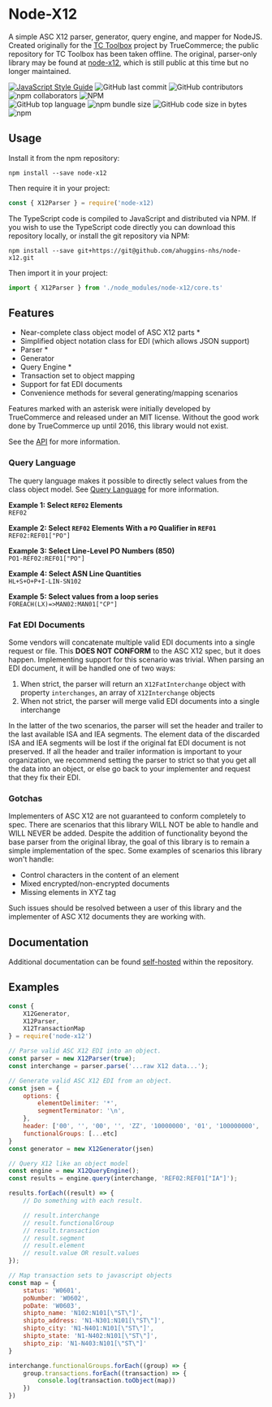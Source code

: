 # Node-X12
A simple ASC X12 parser, generator, query engine, and mapper for NodeJS. Created originally for the [TC Toolbox](https://github.com/TrueCommerce/vscode-tctoolbox) project by TrueCommerce; the public repository for TC Toolbox has been taken offline. The original, parser-only library may be found at [node-x12](https://github.com/TrueCommerce/node-x12), which is still public at this time but no longer maintained.

[![JavaScript Style Guide](https://img.shields.io/badge/code_style-standard-brightgreen.svg)](https://github.com/standard/eslint-config-standard-with-typescript)
![GitHub last commit](https://img.shields.io/github/last-commit/ahuggins-nhs/node-x12)
![GitHub contributors](https://img.shields.io/github/contributors/ahuggins-nhs/node-x12)
![npm collaborators](https://img.shields.io/npm/collaborators/node-x12)
![NPM](https://img.shields.io/npm/l/node-x12)<br />
![GitHub top language](https://img.shields.io/github/languages/top/ahuggins-nhs/node-x12)
![npm bundle size](https://img.shields.io/bundlephobia/min/node-x12)
![GitHub code size in bytes](https://img.shields.io/github/languages/code-size/ahuggins-nhs/node-x12)
![npm](https://img.shields.io/npm/dw/node-x12)

## Usage
Install it from the npm repository:
```console
npm install --save node-x12
```

Then require it in your project:
```js
const { X12Parser } = require('node-x12)
```

The TypeScript code is compiled to JavaScript and distributed via NPM. If you wish to use the TypeScript code directly you can download this repository locally, or install the git repository via NPM:
```console
npm install --save git+https://git@github.com/ahuggins-nhs/node-x12.git
```

Then import it in your project:
```typescript
import { X12Parser } from './node_modules/node-x12/core.ts'
```

## Features
- Near-complete class object model of ASC X12 parts *
- Simplified object notation class for EDI (which allows JSON support)
- Parser *
- Generator
- Query Engine *
- Transaction set to object mapping
- Support for fat EDI documents
- Convenience methods for several generating/mapping scenarios

Features marked with an asterisk were initially developed by TrueCommerce and released under an MIT license. Without the good work done by TrueCommerce up until 2016, this library would not exist.

See the [API](/docs/API.md) for more information.

### Query Language
The query language makes it possible to directly select values from the class object model. See [Query Language](/docs/QueryLanguage.md) for more information.

**Example 1: Select `REF02` Elements**<br />
`REF02`

**Example 2: Select `REF02` Elements With a `PO` Qualifier in `REF01`**<br />
`REF02:REF01["PO"]`

**Example 3: Select Line-Level PO Numbers (850)**<br />
`PO1-REF02:REF01["PO"]`

**Example 4: Select ASN Line Quantities**<br />
`HL+S+O+P+I-LIN-SN102`

**Example 5: Select values from a loop series**<br />
`FOREACH(LX)=>MAN02:MAN01["CP"]`

### Fat EDI Documents
Some vendors will concatenate multiple valid EDI documents into a single request or file. This **DOES NOT CONFORM** to the ASC X12 spec, but it does happen. Implementing support for this scenario was trivial. When parsing an EDI document, it will be handled one of two ways:
1. When strict, the parser will return an `X12FatInterchange` object with property `interchanges`, an array of `X12Interchange` objects
2. When not strict, the parser will merge valid EDI documents into a single interchange

In the latter of the two scenarios, the parser will set the header and trailer to the last available ISA and IEA segments. The element data of the discarded ISA and IEA segments will be lost if the original fat EDI document is not preserved. If all the header and trailer information is important to your organization, we recommend setting the parser to strict so that you get all the data into an object, or else go back to your implementer and request that they fix their EDI.

### Gotchas
Implementers of ASC X12 are not guaranteed to conform completely to spec. There are scenarios that this library WILL NOT be able to handle and WILL NEVER be added. Despite the addition of functionality beyond the base parser from the original libray, the goal of this library is to remain a simple implementation of the spec. Some examples of scenarios this library won't handle:
- Control characters in the content of an element
- Mixed encrypted/non-encrypted documents
- Missing elements in XYZ tag

Such issues should be resolved between a user of this library and the implementer of ASC X12 documents they are working with.

## Documentation
Additional documentation can be found [self-hosted](/docs) within the repository.

## Examples
```js
const { 
    X12Generator,
    X12Parser,
    X12TransactionMap
} = require('node-x12')

// Parse valid ASC X12 EDI into an object.
const parser = new X12Parser(true);
const interchange = parser.parse('...raw X12 data...');

// Generate valid ASC X12 EDI from an object.
const jsen = {
    options: {
        elementDelimiter: '*',
        segmentTerminator: '\n',
    },
    header: ['00', '', '00', '', 'ZZ', '10000000', '01', '100000000', '100000', '0425', '|', '00403', '100748195', '0', 'P', '>'],
    functionalGroups: [...etc]
}
const generator = new X12Generator(jsen)

// Query X12 like an object model
const engine = new X12QueryEngine();
const results = engine.query(interchange, 'REF02:REF01["IA"]');

results.forEach((result) => {
    // Do something with each result.

    // result.interchange
    // result.functionalGroup
    // result.transaction
    // result.segment
    // result.element
    // result.value OR result.values
});

// Map transaction sets to javascript objects
const map = {
    status: 'W0601',
    poNumber: 'W0602',
    poDate: 'W0603',
    shipto_name: 'N102:N101[\"ST\"]',
    shipto_address: 'N1-N301:N101[\"ST\"]',
    shipto_city: 'N1-N401:N101[\"ST\"]',
    shipto_state: 'N1-N402:N101[\"ST\"]',
    shipto_zip: 'N1-N403:N101[\"ST\"]'
}

interchange.functionalGroups.forEach((group) => {
    group.transactions.forEach((transaction) => {        
        console.log(transaction.toObject(map))
    })
})

```

